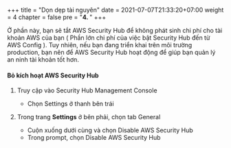 +++
title = "Dọn dẹp tài nguyên"
date = 2021-07-07T21:33:20+07:00
weight = 4
chapter = false
pre = "<b>4. </b>"
+++

Ở phần này, bạn sẽ tắt AWS Security Hub để không phát sinh chi phí cho tài khoản AWS của bạn ( Phần lớn chi phí của việc bật Security Hub đến từ AWS Config ). Tuy nhiên, nếu bạn đang triển khai trên môi trường production, bạn nên để AWS Security Hub hoạt động để giúp bạn quản lý an ninh tài khoản tốt hơn.
#### Bỏ kích hoạt AWS Security Hub

1. Truy cập vào Security Hub Management Console
    - Chọn Settings ở thanh bên trái

2. Trong trang **Settings** ở bên phải, chọn tab General
    - Cuộn xuống dưới cùng và chọn Disable AWS Security Hub
    - Trong prompt, chọn Disable AWS Security Hub

